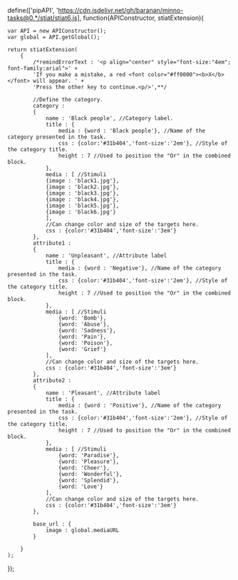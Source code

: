define(['pipAPI', 'https://cdn.jsdelivr.net/gh/baranan/minno-tasks@0.*/stiat/stiat6.js], function(APIConstructor, stiatExtension){

    var API = new APIConstructor();
	var global = API.getGlobal();

	return stiatExtension(
		{			
			/*remindErrorText : '<p align="center" style="font-size:"4em"; font-family:arial">' +
			'If you make a mistake, a red <font color="#ff0000"><b>X</b></font> will appear. ' +
			'Press the other key to continue.<p/>',**/

			//Define the category.
			category :  
			{
				name : 'Black people', //Category label.
				title : {
					media : {word : 'Black people'}, //Name of the category presented in the task.
					css : {color:'#31b404','font-size':'2em'}, //Style of the category title.
					height : 7 //Used to position the "Or" in the combined block.
				},
				media : [ //Stimuli
    		    {image : 'black1.jpg'},
    			{image : 'black2.jpg'},
    			{image : 'black3.jpg'},
    			{image : 'black4.jpg'},
    			{image : 'black5.jpg'},
    			{image : 'black6.jpg'}
				],
				//Can change color and size of the targets here.
				css : {color:'#31b404','font-size':'3em'}
			},
			attribute1 :
			{
				name : 'Unpleasant', //Attribute label
				title : {
					media : {word : 'Negative'}, //Name of the category presented in the task.
					css : {color:'#31b404','font-size':'2em'}, //Style of the category title.
					height : 7 //Used to position the "Or" in the combined block.
				},
				media : [ //Stimuli
					{word: 'Bomb'},
					{word: 'Abuse'},
					{word: 'Sadness'},
					{word: 'Pain'},
					{word: 'Poison'},
					{word: 'Grief'}
				],
				//Can change color and size of the targets here.
				css : {color:'#31b404','font-size':'3em'}
			},
			attribute2 :
			{
				name : 'Pleasant', //Attribute label
				title : {
					media : {word : 'Positive'}, //Name of the category presented in the task.
					css : {color:'#31b404','font-size':'2em'}, //Style of the category title.
					height : 7 //Used to position the "Or" in the combined block.
				},
				media : [ //Stimuli
					{word: 'Paradise'},
					{word: 'Pleasure'},
					{word: 'Cheer'},
					{word: 'Wonderful'},
					{word: 'Splendid'},
					{word: 'Love'}
				],
				//Can change color and size of the targets here.
				css : {color:'#31b404','font-size':'3em'}
			},

			base_url : {
			    image : global.mediaURL
		    }

		}
	);
});

